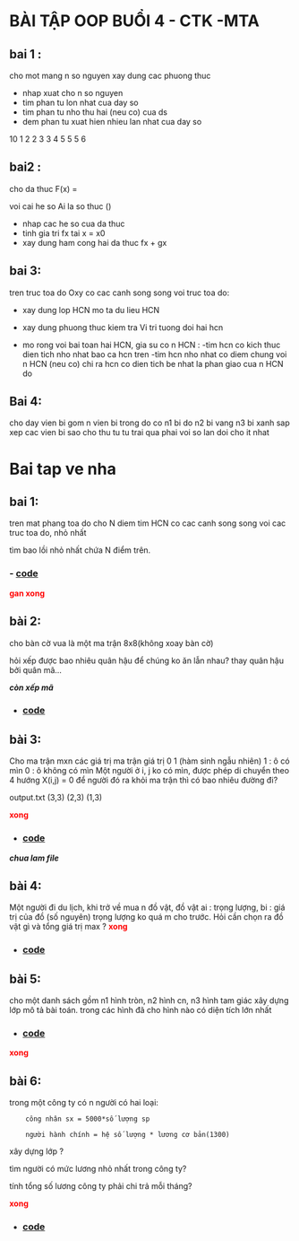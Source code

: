 # BÀI TẬP OOP BUỔI 4 - CTK -MTA

## bai 1 : 
cho mot mang n so nguyen
xay dung cac phuong thuc
+ nhap xuat cho n so nguyen
+ tim phan tu lon nhat cua day so
+ tim phan tu nho thu hai (neu co) cua ds
+ dem phan tu xuat hien nhieu lan nhat cua day so

10
1 2 2 3 3 4 5 5 5 6

## bai2 : 
cho da thuc F(x) = 

voi cai he so Ai la so thuc ()

+ nhap cac he so cua da thuc
+ tinh gia tri fx tai x = x0
+ xay dung ham cong hai da thuc fx + gx

## bai 3:

tren truc toa do Oxy co cac canh song song voi truc toa do:
+ xay dung lop HCN mo ta du lieu HCN

+ xay dung phuong thuc kiem tra Vi tri tuong doi hai hcn

+ mo rong voi bai toan hai HCN, gia su co n HCN :
	-tim hcn co kich thuc dien tich nho nhat bao ca hcn tren
	-tim hcn nho nhat co diem chung voi n HCN (neu co)
	chi ra hcn co dien tich be nhat la phan giao cua n HCN do



## Bai 4:
cho day vien bi gom n vien bi trong do co 
n1 bi do
n2 bi vang
n3 bi xanh
sap xep cac vien bi
sao cho thu tu tu trai qua phai voi so lan doi cho it nhat


# Bai tap ve nha
## bai 1: 
tren mat phang toa do cho N diem
tim HCN co cac canh song song voi cac truc toa do, nhỏ nhất

tìm bao lồi nhỏ nhất chứa N điểm trên.

 ### - [code](Bai1_hinhchunhat/)

<span style="color:red"> **gan xong**</span>

## bài 2: 
cho bàn cờ vua là một ma trận 8x8(không xoay bàn cờ) 

hỏi xếp được bao nhiêu quân hậu để chúng ko ăn lẫn nhau?
thay quân hậu bởi quân mã...

***còn xếp mã***

- ### [code](bai2_xephau/xepHau)

## bài 3: 
Cho ma trận mxn 
các giá trị ma trận giá trị 0 1 (hàm sinh ngẫu nhiên)
1 : ô có mìn 
0 : ô không có mìn
Một người ở i, j ko có mìn, được phép di chuyển theo 4 hướng X(i,j) = 0
để người đó ra khỏi ma trận thì có bao nhiêu đường đi?

output.txt
(3,3) (2,3) (1,3)

<span style="color:red"> **xong**</span>



- ### [code](bai3_domin/domin.cpp)

***chua lam file***


## bài 4: 
Một người đi du lịch, khi trở về mua n đồ vật, 
đồ vật ai : trọng lượng, bi : giá trị của đồ (số nguyên)
trọng lượng ko quá m cho trước.
Hỏi cần chọn ra đồ vật gì và tổng giá trị max ?
<span style="color:red"> **xong**</span>

- ### [code](bai4_nguoiDulich)

## bài 5: 
cho một danh sách gồm n1 hình tròn, n2 hình cn, n3 hình tam giác
xây dựng lớp mô tả bài toán.
trong các hình đã cho hình nào có diện tích lớn nhất
- ### [code](bai5_TronHCN)
<span style="color:red"> **xong**</span>

## bài 6: 
trong một công ty có n người 
có hai loại: 	
		
		công nhân sx = 5000*số lượng sp
		
		người hành chính = hệ số lượng * lương cơ bản(1300)

xây dựng lớp ?

tìm người có mức lương nhỏ nhất trong công ty?

tính tổng số lương công ty phải chi trả mỗi tháng?


<span style="color:red"> **xong**</span>

- ### [code](bai6_congty)